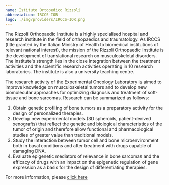 ```yaml
---
name: Istituto Ortopedico Rizzoli
abbreviation: IRCCS-IOR
logo: ./img/providers/IRCCS-IOR.png
---
```


The Rizzoli Orthopaedic Institute is a highly specialised hospital and research institute in the field of orthopaedics and traumatology. As IRCCS (title granted by the Italian Ministry of Health to biomedical institutions of relevant national interest), the mission of the Rizzoli Orthopaedic Institute is the development of translational research on musculoskeletal disorders. The institute's strength lies in the close integration between the treatment activities and the scientific research activities operating in 10 research laboratories. The institute is also a university teaching centre.

The research activity of the Experimental Oncology Laboratory is aimed to improve knowledge on musculoskeletal tumors and to develop new biomolecular approaches for optimizing diagnosis and treatment of soft-tissue and bone sarcomas. Research can be summarized as follows:
1. Obtain genetic profiling of bone tumors as a preparatory activity for the design of personalized therapies.
2. Develop new experimental models (3D spheroids, patient-derived xenografts) that reflect the genetic and biological characteristics of the tumor of origin and therefore allow functional and pharmacological studies of greater value than traditional models.
3. Study the interaction between tumor cell and bone microenvironment both in basal conditions and after treatment with drugs capable of damaging DNA.
4. Evaluate epigenetic mediators of relevance in bone sarcomas and the efficacy of drugs with an impact on the epigenetic regulation of gene expression as a basis for the design of differentiating therapies.
   
For more information, please [click here](https://www.ior.it/en/laboratori/lab-di-oncol-sperim/laboratorio-di-oncologia-sperimentale/laboratory-experimental-oncology)

